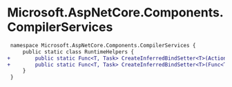 # Microsoft.AspNetCore.Components.CompilerServices

``` diff
 namespace Microsoft.AspNetCore.Components.CompilerServices {
     public static class RuntimeHelpers {
+        public static Func<T, Task> CreateInferredBindSetter<T>(Action<T?> callback, T value);
+        public static Func<T, Task> CreateInferredBindSetter<T>(Func<T, Task> callback, T value);
     }
 }
```
